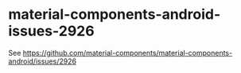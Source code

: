# material-components-android-issues-2926

See https://github.com/material-components/material-components-android/issues/2926
